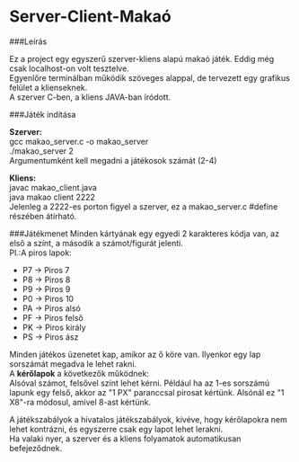 # Server-Client-Makaó

###Leírás

Ez a project egy egyszerű szerver-kliens alapú makaó játék. Eddig még csak localhost-on volt tesztelve.  
Egyenlőre terminálban működik szöveges alappal, de tervezett egy grafikus felület a klienseknek.  
A szerver C-ben, a kliens JAVA-ban íródott.  

###Játék indítása

**Szerver:**  
gcc makao_server.c -o makao_server  
./makao_server 2  
  Argumentumként kell megadni a játékosok számát (2-4)

**Kliens:**  
javac makao_client.java  
java makao client 2222  
Jelenleg a 2222-es porton figyel a szerver, ez a makao_server.c #define részében átírható.

###Játékmenet
Minden kártyának egy egyedi 2 karakteres kódja van, az első a színt, a második a számot/figurát jelenti.  
Pl.:A piros lapok:
* P7 -> Piros 7
* P8 -> Piros 8
* P9 -> Piros 9
* P0 -> Piros 10
* PA -> Piros alsó
* PF -> Piros felső
* PK -> Piros király
* PS -> Piros ász  
  
Minden játékos üzenetet kap, amikor az ő köre van. Ilyenkor egy lap sorszámát megadva le lehet rakni.  
A **kérőlapok** a következők működnek:  
Alsóval számot, felsővel színt lehet kérni. Például ha az 1-es sorszámú lapunk egy felső, akkor az "1 PX" paranccsal pirosat kértünk. Alsónál ez "1 X8"-ra módosul, amivel 8-ast kértünk.

A játékszabályok a hivatalos játékszabályok, kivéve, hogy kérőlapokra nem lehet kontrázni, és egyszerre csak egy lapot lehet lerakni.  
Ha valaki nyer, a szerver és a kliens folyamatok automatikusan befejeződnek.
